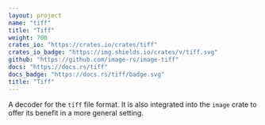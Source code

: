 ```yaml
---
layout: project
name: "tiff"
title: "Tiff"
weight: 700
crates_io: "https://crates.io/crates/tiff"
crates_io_badge: "https://img.shields.io/crates/v/tiff.svg"
github: "https://github.com/image-rs/image-tiff"
docs: "https://docs.rs/tiff"
docs_badge: "https://docs.rs/tiff/badge.svg"
title: "Tiff"
---
```


A decoder for the `tiff` file format. It is also integrated into the `image`
crate to offer its benefit in a more general setting.
